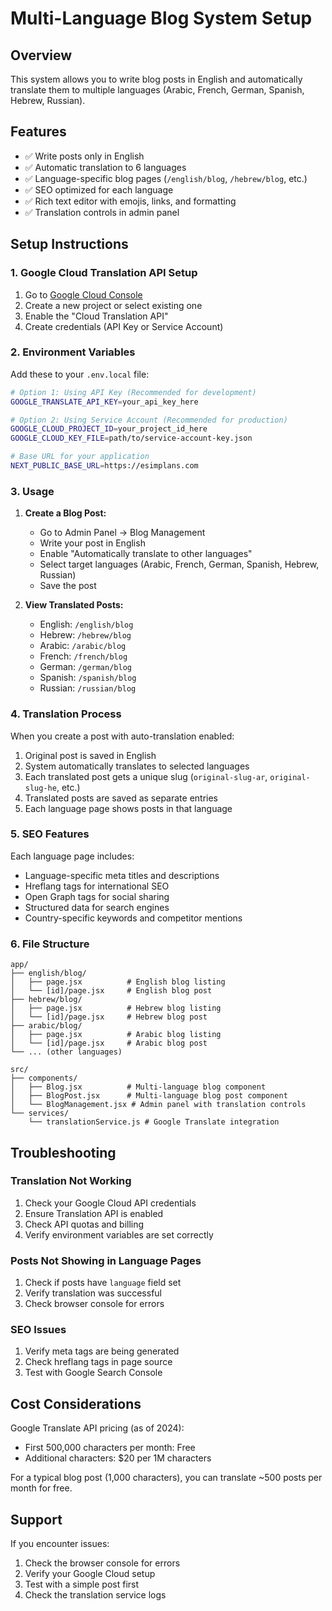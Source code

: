 # Multi-Language Blog System Setup

## Overview
This system allows you to write blog posts in English and automatically translate them to multiple languages (Arabic, French, German, Spanish, Hebrew, Russian).

## Features
- ✅ Write posts only in English
- ✅ Automatic translation to 6 languages
- ✅ Language-specific blog pages (`/english/blog`, `/hebrew/blog`, etc.)
- ✅ SEO optimized for each language
- ✅ Rich text editor with emojis, links, and formatting
- ✅ Translation controls in admin panel

## Setup Instructions

### 1. Google Cloud Translation API Setup

1. Go to [Google Cloud Console](https://console.cloud.google.com/)
2. Create a new project or select existing one
3. Enable the "Cloud Translation API"
4. Create credentials (API Key or Service Account)

### 2. Environment Variables

Add these to your `.env.local` file:

```bash
# Option 1: Using API Key (Recommended for development)
GOOGLE_TRANSLATE_API_KEY=your_api_key_here

# Option 2: Using Service Account (Recommended for production)
GOOGLE_CLOUD_PROJECT_ID=your_project_id_here
GOOGLE_CLOUD_KEY_FILE=path/to/service-account-key.json

# Base URL for your application
NEXT_PUBLIC_BASE_URL=https://esimplans.com
```

### 3. Usage

1. **Create a Blog Post:**
   - Go to Admin Panel → Blog Management
   - Write your post in English
   - Enable "Automatically translate to other languages"
   - Select target languages (Arabic, French, German, Spanish, Hebrew, Russian)
   - Save the post

2. **View Translated Posts:**
   - English: `/english/blog`
   - Hebrew: `/hebrew/blog`
   - Arabic: `/arabic/blog`
   - French: `/french/blog`
   - German: `/german/blog`
   - Spanish: `/spanish/blog`
   - Russian: `/russian/blog`

### 4. Translation Process

When you create a post with auto-translation enabled:
1. Original post is saved in English
2. System automatically translates to selected languages
3. Each translated post gets a unique slug (`original-slug-ar`, `original-slug-he`, etc.)
4. Translated posts are saved as separate entries
5. Each language page shows posts in that language

### 5. SEO Features

Each language page includes:
- Language-specific meta titles and descriptions
- Hreflang tags for international SEO
- Open Graph tags for social sharing
- Structured data for search engines
- Country-specific keywords and competitor mentions

### 6. File Structure

```
app/
├── english/blog/
│   ├── page.jsx          # English blog listing
│   └── [id]/page.jsx     # English blog post
├── hebrew/blog/
│   ├── page.jsx          # Hebrew blog listing
│   └── [id]/page.jsx     # Hebrew blog post
├── arabic/blog/
│   ├── page.jsx          # Arabic blog listing
│   └── [id]/page.jsx     # Arabic blog post
└── ... (other languages)

src/
├── components/
│   ├── Blog.jsx          # Multi-language blog component
│   ├── BlogPost.jsx      # Multi-language blog post component
│   └── BlogManagement.jsx # Admin panel with translation controls
└── services/
    └── translationService.js # Google Translate integration
```

## Troubleshooting

### Translation Not Working
1. Check your Google Cloud API credentials
2. Ensure Translation API is enabled
3. Check API quotas and billing
4. Verify environment variables are set correctly

### Posts Not Showing in Language Pages
1. Check if posts have `language` field set
2. Verify translation was successful
3. Check browser console for errors

### SEO Issues
1. Verify meta tags are being generated
2. Check hreflang tags in page source
3. Test with Google Search Console

## Cost Considerations

Google Translate API pricing (as of 2024):
- First 500,000 characters per month: Free
- Additional characters: $20 per 1M characters

For a typical blog post (1,000 characters), you can translate ~500 posts per month for free.

## Support

If you encounter issues:
1. Check the browser console for errors
2. Verify your Google Cloud setup
3. Test with a simple post first
4. Check the translation service logs
